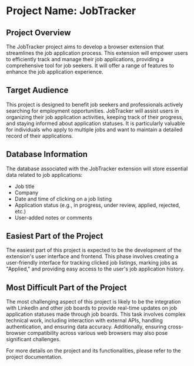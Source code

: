 # Project Name: JobTracker

## Project Overview
The JobTracker project aims to develop a browser extension that streamlines the job application process. This extension will empower users to efficiently track and manage their job applications, providing a comprehensive tool for job seekers. It will offer a range of features to enhance the job application experience.

## Target Audience
This project is designed to benefit job seekers and professionals actively searching for employment opportunities. JobTracker will assist users in organizing their job application activities, keeping track of their progress, and staying informed about application statuses. It is particularly valuable for individuals who apply to multiple jobs and want to maintain a detailed record of their applications.

## Database Information
The database associated with the JobTracker extension will store essential data related to job applications:
- Job title
- Company
- Date and time of clicking on a job listing
- Application status (e.g., in progress, under review, applied, rejected, etc.)
- User-added notes or comments

## Easiest Part of the Project
The easiest part of this project is expected to be the development of the extension's user interface and frontend. This phase involves creating a user-friendly interface for tracking clicked job listings, marking jobs as "Applied," and providing easy access to the user's job application history.

## Most Difficult Part of the Project
The most challenging aspect of this project is likely to be the integration with LinkedIn and other job boards to provide real-time updates on job application statuses made through job boards. This task involves complex technical work, including interaction with external APIs, handling authentication, and ensuring data accuracy. Additionally, ensuring cross-browser compatibility across various web browsers may also pose significant challenges.

For more details on the project and its functionalities, please refer to the project documentation.
